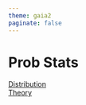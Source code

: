 ```yaml
---
theme: gaia2
paginate: false
---
```


# Prob Stats

<!-- _class: lead -->
<div class="dashboard-tiles">
  <a class="tile-link" href="math/probstats/dist/index.html">Distribution<br>Theory</a>
</div>
